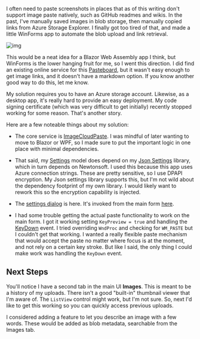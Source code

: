 I often need to paste screenshots in places that as of this writing don't support image paste natively, such as GitHub readmes and wikis. In the past, I've manually saved images in blob storage, then manually copied links from Azure Storage Explorer. I finally got too tired of that, and made a little WinForms app to automate the blob upload and link retrieval.

![img](https://adamosoftware.blob.core.windows.net/images/BEV8P39JNN.png)

This would be a neat idea for a Blazor Web Assembly app I think, but WinForms is the lower hanging fruit for me, so I went this direction. I did find an existing online service for this [Pasteboard](https://pasteboard.co/), but it wasn't easy enough to get image links, and it doesn't have a markdown option. If you know another good way to do this, let me know.

My solution requires you to have an Azure storage account. Likewise, as a desktop app, it's really hard to provide an easy deployment. My code signing certificate (which was very difficult to get initially) recently stopped working for some reason. That's another story.

Here are a few noteable things about my solution:

- The core service is [ImageCloudPaste](https://github.com/adamfoneil/ImgCloudPaste/blob/master/ImgCloudPaste/Services/ImageCloudPaste.cs). I was mindful of later wanting to move to Blazor or WPF, so I made sure to put the important logic in one place with minimal dependencies.

- That said, my [Settings](https://github.com/adamfoneil/ImgCloudPaste/blob/master/ImgCloudPaste/Models/Settings.cs) model does depend on my [Json Settings](https://github.com/adamfoneil/JsonSettings) library, which in turn depends on Newtonsoft. I used this because this app uses Azure connection strings. These are pretty sensitive, so I use DPAPI encryption. My Json settings library supports this, but I'm not wild about the dependency footprint of my own library. I would likely want to rework this so the encryption capability is injected.

- The [settings dialog](https://github.com/adamfoneil/ImgCloudPaste/blob/master/ImgCloudPaste/Forms/frmSettings.cs) is here. It's invoked from the main form [here](https://github.com/adamfoneil/ImgCloudPaste/blob/master/ImgCloudPaste/frmMain.cs#L75).

- I had some trouble getting the actual paste functionality to work on the main form. I got it working setting `KeyPreview = true` and handling the [KeyDown](https://github.com/adamfoneil/ImgCloudPaste/blob/master/ImgCloudPaste/frmMain.cs#L26) event. I tried overriding `WndProc` and checking for `WM_PASTE` but I couldn't get that working. I wanted a really flexible paste mechanism that would accept the paste no matter where focus is at the moment, and not rely on a certain key stroke. But like I said, the only thing I could make work was handling the `KeyDown` event.

## Next Steps

You'll notice I have a second tab in the main UI **Images**. This is meant to be a history of my uploads. There isn't a good "built-in" thumbnail viewer that I'm aware of. The `ListView` control might work, but I'm not sure. So, next I'd like to get this working so you can quickly access previous uploads.

I considered adding a feature to let you describe an image with a few words. These would be added as blob metadata, searchable from the Images tab.
